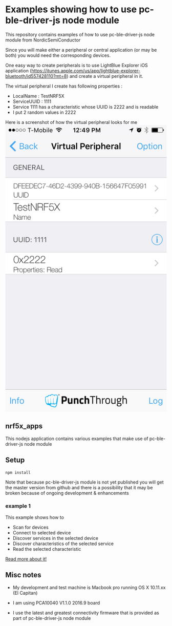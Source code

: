 # Examples showing how to use pc-ble-driver-js node module

This repository contains examples of how to use pc-ble-driver-js node module from NordicSemiConductor

Since you will make either a peripheral or central application (or may be both) you would need the corresponding
devices.

One easy way to create peripherals is to use LightBlue Explorer iOS application (https://itunes.apple.com/us/app/lightblue-explorer-bluetooth/id557428110?mt=8) and create a virtual peripheral in it.

The virtual peripheral I create has following properties :
* LocalName : TestNRF5X
* ServiceUUID : 1111
* Service 1111 has a characteristic whose UUID is 2222 and is readable
* I put 2 random values in 2222

Here is a screenshot of how the virtual peripheral looks for me
![Virtual Peripheral](/virtual_peripheral.PNG?raw=true "Virtual Peripheral")


## nrf5x_apps

This nodejs application contains various examples that make use of pc-ble-driver-js node module

## Setup

```
npm install
```

Note that because pc-ble-driver-js module is not yet published you will get the master version from
github and there is a possibility that it may be broken because of ongoing development & enhancements

### example 1

This example shows how to
* Scan for devices
* Connect to selected device
* Discover services in the selected device
* Discover characteristics of the selected service
* Read the selected characteristic

[Read more about it!](nrfx_apps/example1/README.md)

## Misc notes

* My development and test machine is Macbook pro running OS X 10.11.xx (El Capitan)

* I am using PCA10040 V1.1.0 2016.9 board

* I use the latest and greatest connectivity firmware that is provided as part of pc-ble-driver-js node module
